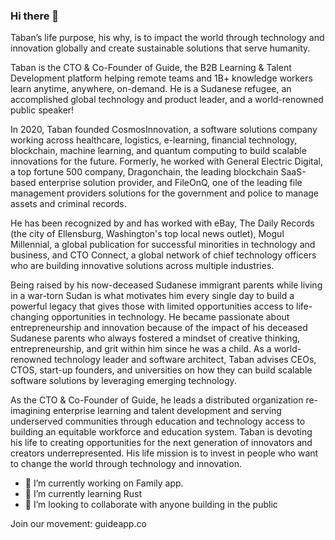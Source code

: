### Hi there 👋

<!--
**cosmosinnovate/cosmosinnovate** is a ✨ _special_ ✨ repository because its `README.md` (this file) appears on your GitHub profile.

[![Anurag's GitHub stats](https://github-readme-stats.vercel.app/api?username=cosmosinnovate)](https://github.com/cosmosinnovate/github-readme-stats)

Here are some ideas to get you started:

- 🔭 I’m currently working on ...
- 🌱 I’m currently learning ...
- 👯 I’m looking to collaborate on ...
- 🤔 I’m looking for help with ...
- 💬 Ask me about ...
- 📫 How to reach me: ...
- 😄 Pronouns: ...
- ⚡ Fun fact: ...
-->

Taban’s life purpose, his why, is to impact the world through technology and innovation globally and create sustainable solutions that serve humanity.

Taban is the CTO & Co-Founder of Guide, the B2B Learning & Talent Development platform helping remote teams and 1B+ knowledge workers learn anytime, anywhere, on-demand. He is a Sudanese refugee, an accomplished global technology and product leader, and a world-renowned public speaker!

In 2020, Taban founded CosmosInnovation, a software solutions company working across healthcare, logistics, e-learning, financial technology, blockchain, machine learning, and quantum computing to build scalable innovations for the future. Formerly, he worked with General Electric Digital, a top fortune 500 company, Dragonchain, the leading blockchain SaaS-based enterprise solution provider, and FileOnQ, one of the leading file management providers solutions for the government and police to manage assets and criminal records.

He has been recognized by and has worked with eBay, The Daily Records (the city of Ellensburg, Washington's top local news outlet), Mogul Millennial, a global publication for successful minorities in technology and business, and CTO Connect, a global network of chief technology officers who are building innovative solutions across multiple industries.

Being raised by his now-deceased Sudanese immigrant parents while living in a war-torn Sudan is what motivates him every single day to build a powerful legacy that gives those with limited opportunities access to life-changing opportunities in technology.
He became passionate about entrepreneurship and innovation because of the impact of his deceased Sudanese parents who always fostered a mindset of creative thinking, entrepreneurship, and grit within him since he was a child. As a world-renowned technology leader and software architect, Taban advises CEOs, CTOS, start-up founders, and universities on how they can build scalable software solutions by leveraging emerging technology.

As the CTO & Co-Founder of Guide, he leads a distributed organization re-imagining enterprise learning and talent development and serving underserved communities through education and technology access to building an equitable workforce and education system.
Taban is devoting his life to creating opportunities for the next generation of innovators and creators underrepresented. His life mission is to invest in people who want to change the world through technology and innovation.




- 🔭 I’m currently working on Family app.
- 🌱 I’m currently learning Rust
- 👯 I’m looking to collaborate with anyone building in the public

Join our movement: guideapp.co
